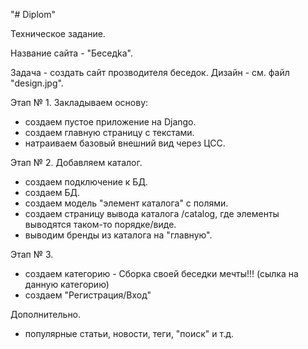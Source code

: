 "# Diplom" 

Техническое задание. 

Название сайта - "Беседkа".

Задача - создать сайт прозводителя беседок. 
Дизайн - см. файл "design.jpg".

Этап № 1. Закладываем основу:
- создаем пустое приложение на Django. 
- создаем главную страницу с текстами.
- натраиваем базовый внешний вид через ЦСС.

Этап № 2. Добавляем каталог.
- создаем подключение к БД.
- создаем БД.
- создаем модель "элемент каталога" с полями.
- создаем страницу вывода каталога /catalog, где элементы выводятся таком-то порядке/виде.
- выводим бренды из каталога на "главную".

Этап № 3.  
- создаем категорию - Сборка своей беседки мечты!!! (сылка на данную категорию)
- создаем "Регистрация/Вход"

Дополнительно.
- популярные статьи, новости, теги, "поиск" и т.д.


